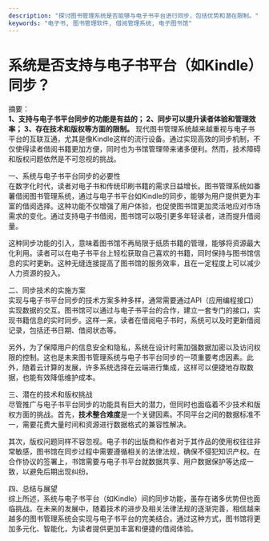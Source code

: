 ```yaml
---
description: "探讨图书管理系统是否能够与电子书平台进行同步，包括优势和潜在限制。"
keywords: "电子书, 图书管理软件, 借阅管理系统, 电子图书馆"
---
```

# 系统是否支持与电子书平台（如Kindle）同步？

摘要：  
**1、支持与电子书平台同步的功能是有益的； 2、同步可以提升读者体验和管理效率； 3、存在技术和版权等方面的限制。** 现代图书管理系统越来越重视与电子书平台的互联互通，尤其是像Kindle这样的流行设备。通过实现高效的同步机制，不仅使得读者借阅书籍更加方便，同时也为书馆管理带来诸多便利。然而，技术障碍和版权问题依然是不可忽视的挑战。

一、系统与电子书平台同步的必要性  
在数字化时代，读者对电子书和传统印刷书籍的需求日益增长。图书管理系统如番薯借阅图书管理系统，通过与电子书平台如Kindle的同步，能够为用户提供更为丰富的借阅选择。这种功能不仅增强了用户体验，也促使图书馆更加灵活地应对市场需求的变化。通过支持电子书借阅，图书馆可以吸引更多年轻读者，进而提升借阅量。

这种同步功能的引入，意味着图书馆不再局限于纸质书籍的管理，能够将资源最大化利用。读者可以在电子书平台上轻松获取自己喜欢的书籍，同时保持与图书馆信息的实时更新。这种无缝连接提高了图书馆的服务效率，且在一定程度上可以减少人力资源的投入。

二、同步技术的实施方案  
实现与电子书平台同步的技术方案多种多样，通常需要通过API（应用编程接口）实现数据的交互。图书馆可以通过与电子书平台的合作，建立一套专门的接口，实现书籍信息的实时同步。这样一来，读者在借阅电子书时，系统可以及时更新借阅记录，包括还书日期、借阅状态等。

另外，为了保障用户的信息安全和隐私，系统在设计时需加强数据加密以及访问权限的控制。这也是未来图书管理系统与电子书平台同步的一项重要考虑因素。此外，随着云计算的发展，许多系统选择在云端进行集成，这样可以便捷地存取数据，也能有效降低维护成本。

三、潜在的技术和版权挑战  
尽管推广与电子书平台同步的功能具有巨大的潜力，但同时也面临着不少技术和版权方面的挑战。首先，**技术整合难度**是一个关键因素。不同平台之间的数据标准不一，需要花费大量时间和资源进行数据格式的兼容性解决。

其次，版权问题同样不容忽视。电子书的出版商和作者对于其作品的使用权往往非常敏感，图书馆在同步过程中需要遵循相关的法律法规，确保不侵犯知识产权。在合作协议的签署上，书馆需要与电子书平台就数据共享、用户数据保护等达成一致，以避免后期出现纠纷。

四、总结与展望  
综上所述，系统与电子书平台（如Kindle）间的同步功能，虽存在诸多优势但也面临挑战。在未来的发展中，随着技术的进步及相关法律法规的逐渐完善，相信越来越多的图书管理系统会实现与电子书平台的完美结合。通过这种方式，图书馆将更加多元化、智能化，为读者提供更加丰富和便捷的借阅体验。

